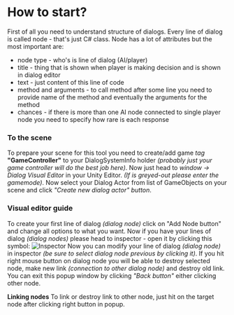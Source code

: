 # How to start?

First of all you need to understand structure of dialogs.
Every line of dialog is called node - that's just C# class. Node has a lot of attributes but the most important are:
- node type - who's is line of dialog (AI/player)
- title - thing that is shown when player is making decision and is shown in dialog editor
- text - just content of this line of code
- method and arguments - to call method after some line you need to provide name of the method and eventually the arguments for the method
- chances - if there is more than one AI node connected to single player node you need to specify how rare is each response


### To the scene

To prepare your scene for this tool you need to create/add game *tag* **"GameController"** to your DialogSystemInfo holder *(probably just your game controller will do the best job here)*.
Now just head to *window -> Dialog Visual Editor* in your Unity Editor. *(If is greyed-out please enter the gamemode)*. Now select your Dialog Actor from list of GameObjects on your scene and click *"Create new dialog actor" button*.


### Visual editor guide

To create your first line of dialog *(dialog node)* click on "Add Node button" and change all options to what you want.
Now if you have your lines of dialog *(dialog nodes)* please head to inspector - open it by clicking this symbol: ![Inspector](https://user-images.githubusercontent.com/20907620/184965952-2eded3c3-1536-4855-a125-5e4b90b6f380.png) Now you can modify your line of dialog *(dialog node)* in inspector *(be sure to select dialog node previous by clicking it)*.
If you hit right mouse button on dialog node you will be able to destroy selected node, make new link *(connection to other dialog node)* and destroy old link. You can exit this popup window by clicking *"Back button"* either clicking other node.

**Linking nodes**
To link or destroy link to other node, just hit on the target node after clicking right button in popup.
